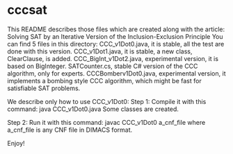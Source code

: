 cccsat
======
This README describes those files which are created along with the article:
Solving SAT by an Iterative Version of the Inclusion-Exclusion Principle
You can find 5 files in this directory:
CCC_v1Dot0.java, it is stable, all the test are done with this version.
CCC_v1Dot1.java, it is stable, a new class, ClearClause, is added.
CCC_BigInt_v1Dot2.java, experimental version, it is based on BigInteger.
SATCounter.cs, stable C# version of the CCC algorithm, only for experts.
CCCBomberv1Dot0.java, experimental version, it implements a bombing style CCC algorithm, which might be fast for satisfiable SAT problems.

We describe only how to use CCC_v1Dot0:
Step 1: Compile it with this command:
   java CCC_v1Dot0.java
Some classes are created.

Step 2: Run it with this command:
   javac CCC_v1Dot0 a_cnf_file
where a_cnf_file is any CNF file in DIMACS format.

Enjoy!
